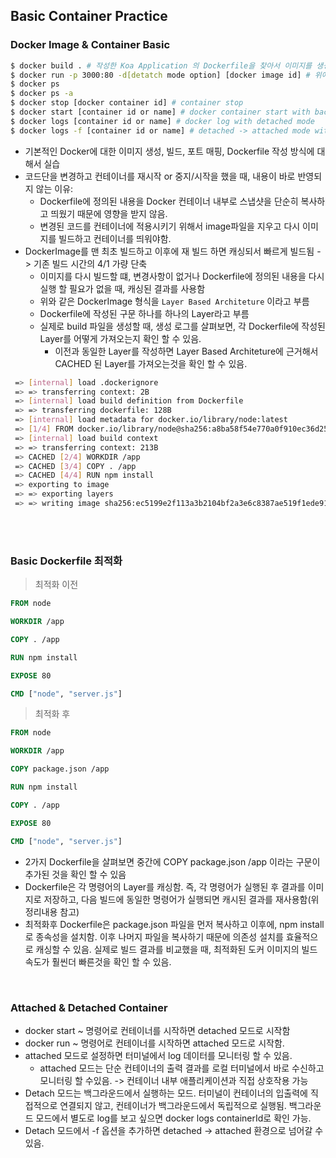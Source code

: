 ## Basic Container Practice  


### Docker Image & Container Basic

```bash
$ docker build . # 작성한 Koa Application 의 Dockerfile을 찾아서 이미지를 생성. 
$ docker run -p 3000:80 -d[detatch mode option] [docker image id] # 위에서 생성한 koa application image를 로컬 port 3000번에 매핑해서 실행 실제로 Docker Container 내부에서 사용되는 port는 80번 
$ docker ps  
$ docker ps -a 
$ docker stop [docker container id] # container stop
$ docker start [container id or name] # docker container start with backup
$ docker logs [container id or name] # docker log with detached mode 
$ docker logs -f [container id or name] # detached -> attached mode with -f option
```

- 기본적인 Docker에 대한 이미지 생성, 빌드, 포트 매핑, Dockerfile 작성 방식에 대해서 실습
- 코드단을 변경하고 컨테이너를 재시작 or 중지/시작을 했을 때, 내용이 바로 반영되지 않는 이유:
  - Dockerfile에 정의된 내용을 Docker 컨테이너 내부로 스냅샷을 단순히 복사하고 띄웠기 때문에 영향을 받지 않음.
  - 변경된 코드를 컨테이너에 적용시키기 위해서 image파일을 지우고 다시 이미지를 빌드하고 컨테이너를 띄워야함. 
- DockerImage를 맨 최초 빌드하고 이후에 재 빌드 하면 캐싱되서 빠르게 빌드됨 -> 기존 빌드 시간의 4/1 가량 단축
  - 이미지를 다시 빌드할 떄, 변경사항이 없거나 Dockerfile에 정의된 내용을 다시 실행 할 필요가 없을 때, 캐싱된 결과를 사용함 
  - 위와 같은 DockerImage 형식을 `Layer Based Architeture` 이라고 부름 
  - Dockerfile에 작성된 구문 하나를 하나의 Layer라고 부름 
  - 실제로 build 파일을 생성할 때, 생성 로그를 살펴보면, 각 Dockerfile에 작성된 Layer를 어떻게 가져오는지 확인 할 수 있음. 
    - 이전과 동일한 Layer를 작성하면 Layer Based Architeture에 근거해서 CACHED 된 Layer를 가져오는것을 확인 할 수 있음.
  
```bash 
 => [internal] load .dockerignore                                                                     0.0s
 => => transferring context: 2B                                                                       0.0s
 => [internal] load build definition from Dockerfile                                                  0.0s
 => => transferring dockerfile: 128B                                                                  0.0s
 => [internal] load metadata for docker.io/library/node:latest                                        1.8s 
 => [1/4] FROM docker.io/library/node@sha256:a8ba58f54e770a0f910ec36d25f8a4f1670e741a58c2e6358b2c30b  0.0s
 => [internal] load build context                                                                     0.0s
 => => transferring context: 213B                                                                     0.0s 
 => CACHED [2/4] WORKDIR /app                                                                         0.0s # CACHED
 => CACHED [3/4] COPY . /app                                                                          0.0s # CACHED
 => CACHED [4/4] RUN npm install                                                                      0.0s # CACHED
 => exporting to image                                                                                0.0s
 => => exporting layers                                                                               0.0s
 => => writing image sha256:ec5199e2f113a3b2104bf2a3e6c8387ae519f1ede91c70923d4da56bb1cfb227          0.0s
```
</br>
</br>

### Basic Dockerfile 최적화


> 최적화 이전 
``` Dockerfile
FROM node

WORKDIR /app

COPY . /app

RUN npm install

EXPOSE 80

CMD ["node", "server.js"]
```


> 최적화 후 
``` Dockerfile
FROM node

WORKDIR /app

COPY package.json /app

RUN npm install

COPY . /app

EXPOSE 80

CMD ["node", "server.js"]
```

- 2가지 Dockerfile을 살펴보면 중간에 COPY package.json /app 이라는 구문이 추가된 것을 확인 할 수 있음 
- Dockerfile은 각 명령어의 Layer를 캐싱함. 즉, 각 명령어가 실행된 후 결과를 이미지로 저장하고, 다음 빌드에 동일한 명령어가 실행되면 캐시된 결과를 재사용함(위 정리내용 참고)
- 최적화후 Dockerfile은 package.json 파일을 먼저 복사하고 이후에, npm install로 종속성을 설치함. 이후 나머지 파일을 복사하기 때문에 의존성 설치를 효율적으로 캐싱할 수 있음. 실제로 빌드 결과를 비교했을 때, 최적화된 도커 이미지의 빌드 속도가 훨씬더 빠른것을 확인 할 수 있음.

</br>

### Attached & Detached Container

- docker start ~ 명령어로 컨테이너를 시작하면 detached 모드로 시작함
- docker run ~ 명령어로 컨테이너를 시작하면 attached 모드로 시작함. 
- attached 모드로 설정하면 터미널에서 log 데이터를 모니터링 할 수 있음. 
  - attached 모드는 단순 컨테이너의 출력 결과를 로컬 터미널에서 바로 수신하고 모니터링 할 수있음. -> 컨테이너 내부 애플리케이션과 직접 상호작용 가능 
- Detach 모드는 백그라운드에서 실행하는 모드. 터미널이 컨테이너의 입출력에 직접적으로 연결되지 않고, 컨테이너가 백그라운드에서 독립적으로 실행됨. 백그라운드 모드에서 별도로 log를 보고 싶으면 docker logs containerId로 확인 가능. 
- Detach 모드에서 -f 옵션을 추가하면 detached -> attached 환경으로 넘어갈 수 있음. 


